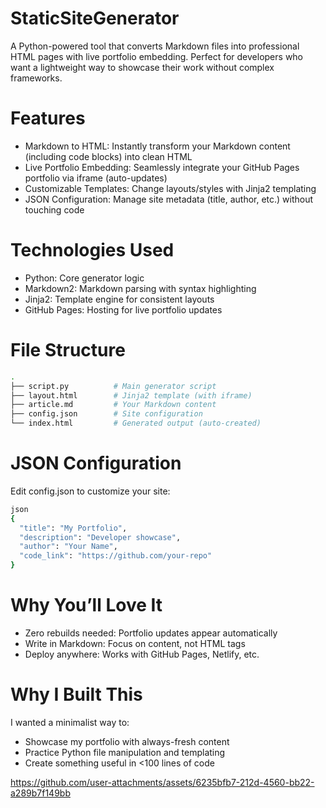 # StaticSiteGenerator
A Python-powered tool that converts Markdown files into professional HTML pages with live portfolio embedding. Perfect for developers who want a lightweight way to showcase their work without complex frameworks.

# Features
- Markdown to HTML: Instantly transform your Markdown content (including code blocks) into clean HTML
- Live Portfolio Embedding: Seamlessly integrate your GitHub Pages portfolio via iframe (auto-updates)
- Customizable Templates: Change layouts/styles with Jinja2 templating
- JSON Configuration: Manage site metadata (title, author, etc.) without touching code

# Technologies Used
- Python: Core generator logic
- Markdown2: Markdown parsing with syntax highlighting
- Jinja2: Template engine for consistent layouts
- GitHub Pages: Hosting for live portfolio updates

# File Structure
```bash
.
├── script.py          # Main generator script  
├── layout.html        # Jinja2 template (with iframe)  
├── article.md         # Your Markdown content  
├── config.json        # Site configuration  
└── index.html         # Generated output (auto-created)
```

# JSON Configuration
Edit config.json to customize your site:
```bash
json
{
  "title": "My Portfolio",
  "description": "Developer showcase",
  "author": "Your Name",
  "code_link": "https://github.com/your-repo"
}
```

# Why You’ll Love It
- Zero rebuilds needed: Portfolio updates appear automatically
- Write in Markdown: Focus on content, not HTML tags
- Deploy anywhere: Works with GitHub Pages, Netlify, etc.

# Why I Built This
I wanted a minimalist way to:
- Showcase my portfolio with always-fresh content
- Practice Python file manipulation and templating
- Create something useful in <100 lines of code

https://github.com/user-attachments/assets/6235bfb7-212d-4560-bb22-a289b7f149bb




